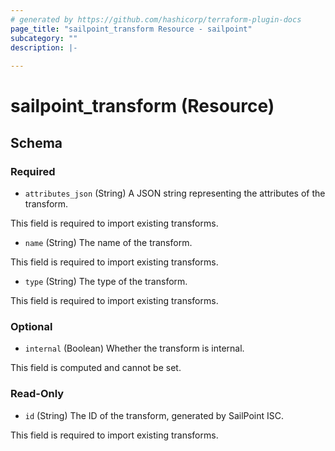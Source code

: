 ```yaml
---
# generated by https://github.com/hashicorp/terraform-plugin-docs
page_title: "sailpoint_transform Resource - sailpoint"
subcategory: ""
description: |-
  
---
```


# sailpoint_transform (Resource)





<!-- schema generated by tfplugindocs -->
## Schema

### Required

- `attributes_json` (String) A JSON string representing the attributes of the transform.

This field is required to import existing transforms.
- `name` (String) The name of the transform.

This field is required to import existing transforms.
- `type` (String) The type of the transform.

This field is required to import existing transforms.

### Optional

- `internal` (Boolean) Whether the transform is internal.

This field is computed and cannot be set.

### Read-Only

- `id` (String) The ID of the transform, generated by SailPoint ISC.

This field is required to import existing transforms.

